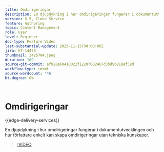 ```yaml
---
title: Omdirigeringar
description: En djupdykning i hur omdirigeringar fungerar i dokumentutvecklingen och hur författare enkelt kan skapa omdirigeringar utan tekniska kunskaper.
version: 6.5, Cloud Service
feature: Authoring
topic: Content Management
role: User
level: Beginner
doc-type: Feature Video
last-substantial-update: 2023-11-15T00:00:00Z
jira: KT-14470
thumbnail: 3425704.jpeg
duration: 109
source-git-commit: af928e60410022f12207082467d3bd9b818af59d
workflow-type: tm+mt
source-wordcount: '46'
ht-degree: 0%

---
```



# Omdirigeringar

{{edge-delivery-services}}

En djupdykning i hur omdirigeringar fungerar i dokumentutvecklingen och hur författare enkelt kan skapa omdirigeringar utan tekniska kunskaper.

>[!VIDEO](https://video.tv.adobe.com/v/3425704/?learn=on)
